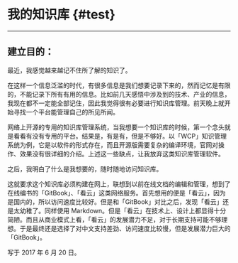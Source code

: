 # 我的知识库 {#test}

---

## 建立目的：

最近，我感觉越来越记不住所了解的知识了。

在这样一个信息泛滥的时代，有很多信息是我们想要记录下来的，然而记忆是有限的，不能记录下所有有用的信息。比如前几天感悟中涉及到的技术、产业的信息，我现在都不一定能全部记住，因此我觉得很有必要进行知识库管理。前天晚上就开始寻找一个平台能管理自己的所见所闻。

网络上开源的专用的知识库管理系统，当我想要一个知识库的时候，第一个念头就是看看有没有专用的平台。结果是，有是有，但是不够好。以「WCP」知识管理系统为例，它是以软件的形式存在，而且开源版需要复杂的编译环境，官网对操作、效果没有很详细的介绍。上述这一些缺点，让我放弃这类知识库管理软件。

之后，我明白了什么是我想要的，随时随地访问知识库。

这就要求这个知识库必须构建在网上，联想到以前在线文档的编辑和管理，想到了在线编书的「GitBook」、「看云」这类网络服务。首先想用的便是「看云」，因为是国内的，所以访问速度比较好。但是和「GitBook」对比之后，发现「看云」还是太幼稚了。同样使用 Markdown。但是「看云」在技术上、设计上都显得十分简陋。而且从商业模式上看，「看云」的发展潜力不足，对于长期支持可能不够理想。于是最终还是选择了对中文支持差劲、访问速度比较慢，但是发展潜力巨大的「GitBook」。

写于 2017 年 6 月 20 日。

